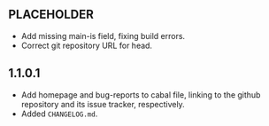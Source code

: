 PLACEHOLDER
-----
* Add missing main-is field, fixing build errors.
* Correct git repository URL for head.

1.1.0.1
-----
* Add homepage and bug-reports to cabal file, linking to the github repository
  and its issue tracker, respectively.
* Added `CHANGELOG.md`.
